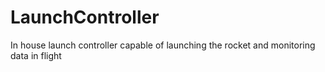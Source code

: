 # LaunchController
In house launch controller capable of launching the rocket and monitoring data in flight
